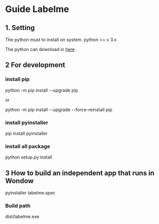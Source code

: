 # Guide Labelme 
## 1. Setting
The python must to install on system.  python  >= v 3.x 

The python can download in <a href="https://www.python.org/downloads/">here</a> .

## 2 For development
### install pip 

python -m pip install --upgrade pip

or

python -m pip install --upgrade --force-reinstall pip

### install pyinstaller
pip install pyinstaller

### install all package 

python setup.py install

## 3 How to build an independent app that runs in Wondow

pyinstaller labelme.spec

### Build path
dist/labelme.exe
